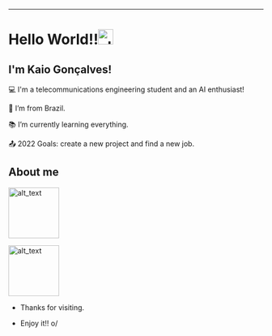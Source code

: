 ----------------------------------------------------------------------------

# Hello World!!<img alt="alt_text" width="30px" src="https://github.com/TheDudeThatCode/TheDudeThatCode/blob/master/Assets/Earth.gif" />

 

## I'm Kaio Gonçalves!

 

:computer: I'm a telecommunications engineering student and an AI enthusiast!

:house_with_garden: I’m from Brazil.

:books: I’m currently learning everything.

:outbox_tray: 2022 Goals: create a new project and find a new job.

 

## About me

[<img alt="alt_text" width="100px" src="https://img.shields.io/badge/GitHub-100000?style=for-the-badge&logo=github&logoColor=white" />](https://github.com/eukaio)

[<img alt="alt_text" width="100px" src="https://img.shields.io/badge/LinkedIn-0077B5?style=for-the-badge&logo=linkedin&logoColor=white" />](https://www.linkedin.com/in/kaio-junio-goncalves/)

- Thanks for visiting.

- Enjoy it!! o/




<!--
**eukaio/eukaio** is a ✨ _special_ ✨ repository because its `README.md` (this file) appears on your GitHub profile.

Here are some ideas to get you started:

- 🔭 I’m currently working on ...
- 🌱 I’m currently learning ...
- 👯 I’m looking to collaborate on ...
- 🤔 I’m looking for help with ...
- 💬 Ask me about ...
- 📫 How to reach me: ...
- 😄 Pronouns: ...
- ⚡ Fun fact: ...
-->
